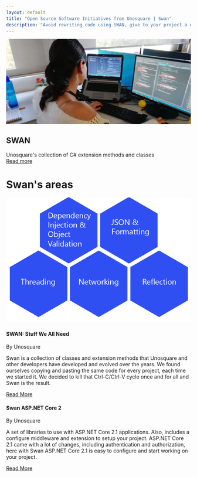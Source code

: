 ```yaml
---
layout: default
title: "Open Source Software Initiatives from Unosquare | Swan"
description: "Avoid rewriting code using SWAN, give to your project a quick start"
---
```

<div class="content-home container py-0">
    <div class="main-hero hero">
        <img src="/assets/coding-swan.jpg" class="px-5" alt="Swan logo" />
        <div class="hero-title title-black">
            <h2 class="text-uppercase">SWAN</h2>
            <div id="hero-label">Unosquare's collection of C# extension methods and classes</div>
            <a class="link-gray" href="https://unosquare.github.io/swan/"> Read more
            </a>
        </div>
    </div>
</div>
<div class="w-100 blue-box mb-2">
    <div class="container content-home py-3">
        <div class="d-flex align-items-center">
            <h1 class="white-text text-uppercase">Swan's areas</h1>
        </div>
    </div>
</div>
<div class="content-home container">
    <img src="/assets/swanAreas.png" class="px-5 swan-hex">
</div>
<div class="gray-section">
    <div class="content-home container">
        <div class="row">
            <div class="col-12 col-lg-6 mb-4">
                <div class="card">
                    <div class="card-body p-3">
                        <div class="card-head">
                            <h4 class="text-uppercase">SWAN: Stuff We All Need</h4>
                            <span>By Unosquare</span>
                            <p class="author-date">
                                Swan is a collection of classes and extension methods that Unosquare and other developers have developed and evolved over the years. We found ourselves copying and pasting the same code for every project, each time we started it. We decided to kill that Ctrl-C/Ctrl-V cycle once and for all and Swan is the result. 
                            </p>
                        </div>
                        <div class="calltoaction calltoaction-sm d-flex justify-content-start m-0">
                            <a href="https://github.com/unosquare/swan" class="link-blue button">
                                Read More
                            </a>
                        </div>
                    </div>
                </div>
            </div>
            <div class="col-12 col-lg-6 mb-4">
                <div class="card">
                    <div class="card-body p-3">
                        <div class="card-head">
                            <h4 class="text-uppercase">Swan ASP.NET Core 2</h4>
                            <span>By Unosquare</span>
                            <p class="author-date">
                                A set of libraries to use with ASP.NET Core 2.1 applications.
                                Also, includes a configure middleware and extension to setup your project.
                                ASP.NET Core 2.1 came with a lot of changes, including authentication and
                                authorization,
                                here with Swan ASP.NET Core 2.1 is easy to configure and start working on
                                your
                                project.
                            </p>
                        </div>
                        <div class="calltoaction calltoaction-sm d-flex justify-content-start m-0">
                            <a href="https://github.com/unosquare/swan-aspnetcore" class="link-blue button">
                                Read More
                            </a>
                        </div>
                    </div>
                </div>
            </div>
        </div>
    </div>
</div>